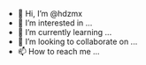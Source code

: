 - 👋 Hi, I’m @hdzmx
- 👀 I’m interested in ...
- 🌱 I’m currently learning ...
- 💞️ I’m looking to collaborate on ...
- 📫 How to reach me ...

<!---
hdzmx/hdzmx is a ✨ special ✨ repository because its `README.md` (this file) appears on your GitHub profile.
You can click the Preview link to take a look at your changes.
--->
